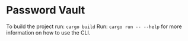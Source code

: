 # Password Vault

To build the project run: `cargo build`
Run: `cargo run -- --help` for more information on how to use the CLI.

